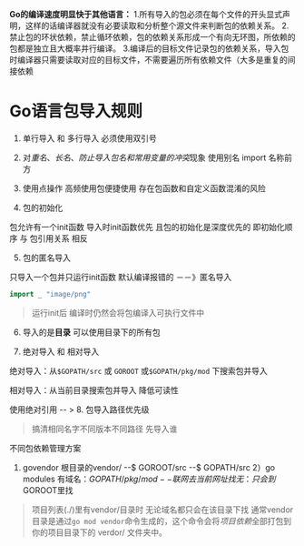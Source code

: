 **Go的编译速度明显快于其他语言：**
1.所有导入的包必须在每个文件的开头显式声明，这样的话编译器就没有必要读取和分析整个源文件来判断包的依赖关系。
2.禁止包的环状依赖，禁止循环依赖，包的依赖关系形成一个有向无环图，所依赖的包都是独立且大概率并行编译。
3.编译后的目标文件记录包的依赖关系，导入包时编译器只需要读取对应的目标文件，不需要遍历所有依赖文件（大多是重复的间接依赖


# Go语言包导入规则

1. 单行导入 和 多行导入 必须使用双引号

2. 对*重名*、*长名*、*防止导入包名和常用变量的冲突*现象 使用别名 import 名称前方

3. 使用点操作
高频使用包便捷使用
存在包函数和自定义函数混淆的风险

4. 包的初始化

包允许有一个init函数 导入时init函数优先
且包的初始化是深度优先的
即初始化顺序 与 包引用关系 相反

5. 包的匿名导入

只导入一个包并只运行init函数 默认编译报错的 －－》匿名导入
```go
import _ "image/png"
```
[^_]:空白标识符 不可访问
> 运行init后 编译时仍然会将包编译入可执行文件中

6. 导入的是**目录** 可以使用目录下的所有包

7. 绝对导入 和 相对导入

绝对导入：从`$GOPATH/src` 或  `GOROOT` 或`$GOPATH/pkg/mod` 下搜索包并导入

相对导入：从当前目录搜索包并导入 降低可读性 

使用绝对引用 -- >
8. 包导入路径优先级
> 搞清相同名字不同版本不同路径 先导入谁

不同包依赖管理方案

1) govendor 
根目录的vendor/ --$ GOROOT/src --$ GOPATH/src 
2）go modules
	有域名：$GOPATH/pkg/mod -- 联网去当前网址找
	无：只会到$GOROOT里找
> 项目列表(./)里有vendor/目录时 无论域名都只会在该目录下找
> 通常vendor 目录是通过` go mod vendor `命令生成的，这个命令会将*项目依赖*全部打包到你的项目目录下的 verdor/ 文件夹中。


